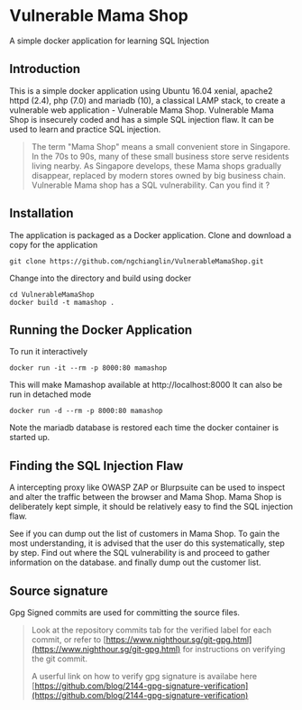 # Vulnerable Mama Shop
A simple docker application for learning SQL Injection

## Introduction

This is a simple docker application using Ubuntu 16.04 xenial, apache2 httpd (2.4), php (7.0) and mariadb (10), a classical LAMP stack, to
create a vulnerable web application - Vulnerable Mama Shop. Vulnerable Mama Shop is insecurely coded and has a simple SQL injection flaw. It can be used to learn and practice SQL injection. 

> The term "Mama Shop" means a small convenient store in Singapore. In the 70s to 90s, many of these small business store serve residents 
> living nearby. As Singapore develops, these Mama shops gradually disappear, replaced by modern stores owned by big business chain. 
> Vulnerable Mama shop has a SQL vulnerability. Can you find it ?

## Installation

The application is packaged as a Docker application. Clone and download a copy for the application

    git clone https://github.com/ngchianglin/VulnerableMamaShop.git

Change into the directory and build using docker

    cd VulnerableMamaShop
    docker build -t mamashop .

## Running the Docker Application

To run it interactively

    docker run -it --rm -p 8000:80 mamashop

This will make Mamashop available at http://localhost:8000
It can also be run in detached mode

    docker run -d --rm -p 8000:80 mamashop
    
Note the mariadb database is restored each time the docker container is started up.     

## Finding the SQL Injection Flaw

A intercepting proxy like OWASP ZAP or Blurpsuite can be used to inspect and alter the traffic between the browser and Mama Shop. 
Mama Shop is deliberately kept simple, it should be relatively easy to find the SQL injection flaw. 

See if you can dump out the list of customers in Mama Shop. To gain the most understanding, it is advised that the user 
do this systematically, step by step. Find out where the SQL vulnerability is and proceed to gather information on the database. 
and finally dump out the customer list. 

## Source signature
Gpg Signed commits are used for committing the source files. 

> Look at the repository commits tab for the verified label for each commit, or refer to [https://www.nighthour.sg/git-gpg.html](https://www.nighthour.sg/git-gpg.html) for instructions on verifying the git commit. 
>
> A userful link on how to verify gpg signature is availabe here [https://github.com/blog/2144-gpg-signature-verification](https://github.com/blog/2144-gpg-signature-verification)



